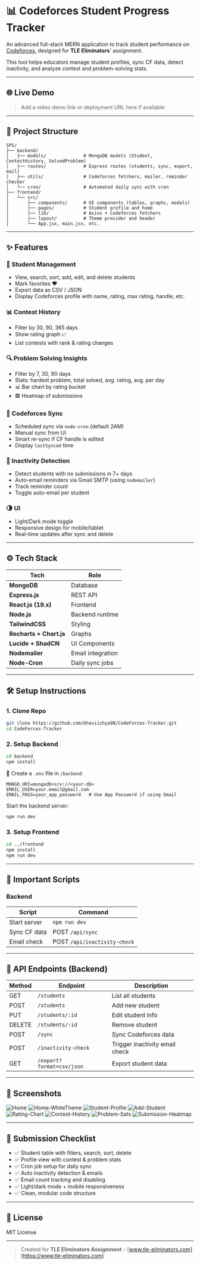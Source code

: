 # 📊 Codeforces Student Progress Tracker

An advanced full-stack MERN application to track student performance on [Codeforces](https://codeforces.com), designed for **TLE Eliminators**' assignment.

This tool helps educators manage student profiles, sync CF data, detect inactivity, and analyze contest and problem-solving stats.

---

## 🌐 Live Demo

> Add a video demo link or deployment URL here if available

---

## 📁 Project Structure

```
SPS/
├── backend/
│   ├── models/              # MongoDB models (Student, ContestHistory, SolvedProblem)
│   ├── routes/              # Express routes (students, sync, export, mail)
│   ├── utils/               # Codeforces fetchers, mailer, reminder checker
│   └── cron/                # Automated daily sync with cron
├── frontend/
│   └── src/
│       ├── components/      # UI components (tables, graphs, modals)
│       ├── pages/           # Student profile and home
│       ├── lib/             # Axios + Codeforces fetchers
│       ├── layout/          # Theme provider and header
│       └── App.jsx, main.jsx, etc.
```

---

## ✨ Features

### 🧑 Student Management

- View, search, sort, add, edit, and delete students
- Mark favorites ❤️
- Export data as CSV / JSON
- Display Codeforces profile with name, rating, max rating, handle, etc.

### 📊 Contest History

- Filter by 30, 90, 365 days
- Show rating graph 📈
- List contests with rank & rating changes

### 🔍 Problem Solving Insights

- Filter by 7, 30, 90 days
- Stats: hardest problem, total solved, avg. rating, avg. per day
- 📊 Bar chart by rating bucket
- 🟩 Heatmap of submissions

### 🔄 Codeforces Sync

- Scheduled sync via `node-cron` (default 2AM)
- Manual sync from UI
- Smart re-sync if CF handle is edited
- Display `lastSynced` time

### 📩 Inactivity Detection

- Detect students with no submissions in 7+ days
- Auto-email reminders via Gmail SMTP (using `nodemailer`)
- Track reminder count
- Toggle auto-email per student

### 🌗 UI

- Light/Dark mode toggle
- Responsive design for mobile/tablet
- Real-time updates after sync and delete

---

## ⚙️ Tech Stack

| Tech                    | Role              |
| ----------------------- | ----------------- |
| **MongoDB**             | Database          |
| **Express.js**          | REST API          |
| **React.js (19.x)**     | Frontend          |
| **Node.js**             | Backend runtime   |
| **TailwindCSS**         | Styling           |
| **Recharts + Chart.js** | Graphs            |
| **Lucide + ShadCN**     | UI Components     |
| **Nodemailer**          | Email integration |
| **Node-Cron**           | Daily sync jobs   |

---

## 🛠 Setup Instructions

### 1. Clone Repo

```bash
git clone https://github.com/bhaviishya98/CodeForces-Tracker.git
cd CodeForces-Tracker
```

### 2. Setup Backend

```bash
cd backend
npm install
```

🔐 Create a `.env` file in `/backend`:

```env
MONGO_URI=mongodb+srv://<your-db>
EMAIL_USER=your.email@gmail.com
EMAIL_PASS=your_app_password   # Use App Password if using Gmail
```

Start the backend server:

```bash
npm run dev
```

### 3. Setup Frontend

```bash
cd ../frontend
npm install
npm run dev
```

---

## 📌 Important Scripts

### Backend

| Script       | Command                      |
| ------------ | ---------------------------- |
| Start server | `npm run dev`                |
| Sync CF data | POST `/api/sync`             |
| Email check  | POST `/api/inactivity-check` |

---

## 🧪 API Endpoints (Backend)

| Method | Endpoint                  | Description                    |
| ------ | ------------------------- | ------------------------------ |
| GET    | `/students`               | List all students              |
| POST   | `/students`               | Add new student                |
| PUT    | `/students/:id`           | Edit student info              |
| DELETE | `/students/:id`           | Remove student                 |
| POST   | `/sync`                   | Sync Codeforces data           |
| POST   | `/inactivity-check`       | Trigger inactivity email check |
| GET    | `/export?format=csv/json` | Export student data            |

---

## 📸 Screenshots

![Home](image.png)
![Home-WhiteTheme](image-6.png)
![Student-Profile](image-1.png)
![Add-Student](image-7.png)
![Rating-Chart](image-2.png)
![Contest-History](image-3.png)
![Problem-Sats](image-4.png)
![Submission-Heatmap](image-5.png)

---

## 📌 Submission Checklist

- ✅ Student table with filters, search, sort, delete
- ✅ Profile view with contest & problem stats
- ✅ Cron job setup for daily sync
- ✅ Auto inactivity detection & emails
- ✅ Email count tracking and disabling
- ✅ Light/dark mode + mobile responsiveness
- ✅ Clean, modular code structure

---

## 📄 License

MIT License

---

> Created for **TLE Eliminators Assignment** – [www.tle-eliminators.com](https://www.tle-eliminators.com)
